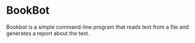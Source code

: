 # BookBot

Bookbot is a simple command-line program that reads text from a file and generates a report about the text.